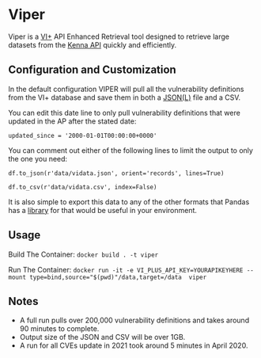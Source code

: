 # Viper

Viper is a [VI+](https://www.kennasecurity.com/products/vi/) API Enhanced Retrieval tool designed to retrieve large datasets from the [Kenna API](https://apidocs.kennasecurity.com/reference) quickly and efficiently.

## Configuration and Customization

In the default configuration VIPER will pull all the vulnerability definitions from the VI+ database and save them in both a [JSON(L)](https://jsonlines.org/) file and a CSV.

You can edit this date line to only pull vulnerability definitions that were updated in the AP after the stated date:

`updated_since = '2000-01-01T00:00:00+0000'`

You can comment out either of the following lines to limit the output to only the one you need:

`df.to_json(r'data/vidata.json', orient='records', lines=True)`

`df.to_csv(r'data/vidata.csv', index=False)`

It is also simple to export this data to any of the other formats that Pandas has a [library](https://pandas.pydata.org/pandas-docs/stable/user_guide/io.html) for that would be useful in your environment.

## Usage

Build The Container:
`docker build . -t viper`

Run The Container:
`docker run -it -e VI_PLUS_API_KEY=YOURAPIKEYHERE --mount type=bind,source="$(pwd)"/data,target=/data  viper`

## Notes

- A full run pulls over 200,000 vulnerability definitions and takes around 90 minutes to complete.
- Output size of the JSON and CSV will be over 1GB.
- A run for all CVEs update in 2021 took around 5 minutes in April 2020.
